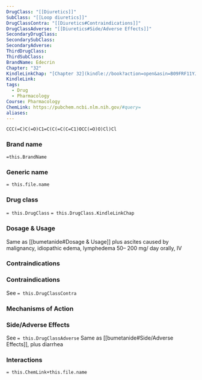 ```yaml
---
DrugClass: "[[Diuretics]]"
SubClass: "[[Loop diuretics]]"
DrugClassContra: "[[Diuretics#Contraindications]]"
DrugClassAdverse: "[[Diuretics#Side/Adverse Effects]]"
SecondaryDrugClass: 
SecondarySubClass: 
SecondaryAdverse: 
ThirdDrugClass: 
ThirdSubClass: 
BrandName: Edecrin
Chapter: "32"
KindleLinkChap: "[Chapter 32](kindle://book?action=open&asin=B09FRF11YJ&location=17407)"
KindleLink: 
tags:
  - Drug
  - Pharmacology
Course: Pharmacology
ChemLink: https://pubchem.ncbi.nlm.nih.gov/#query=
aliases:
---
```

```smiles
CCC(=C)C(=O)C1=C(C(=C(C=C1)OCC(=O)O)Cl)Cl
```

### Brand name
`=this.BrandName`

### Generic name
`= this.file.name`

### Drug class 
`= this.DrugClass`
	`= this.DrugClass.KindleLinkChap`

### Dosage & Usage
Same as [[bumetanide#Dosage & Usage]] plus ascites caused by malignancy, idiopathic edema, lymphedema
50– 200 mg/ day orally, IV

### Contraindications
### Contraindications
See `= this.DrugClassContra`

### Mechanisms of Action

### Side/Adverse Effects
See `= this.DrugClassAdverse`
Same as [[bumetanide#Side/Adverse Effects]], plus diarrhea

### Interactions

`= this.ChemLink+this.file.name`

